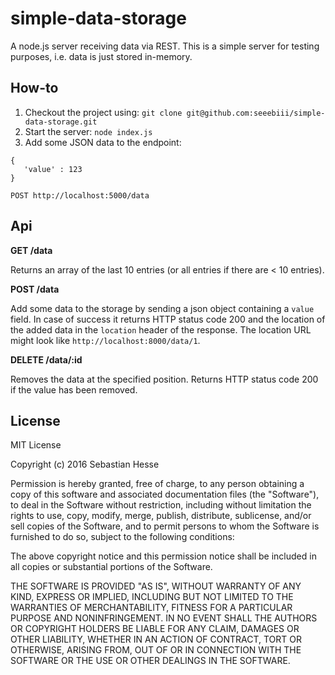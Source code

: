 # simple-data-storage
A node.js server receiving data via REST. This is a simple server for testing purposes, i.e. data is just stored in-memory.

## How-to
1. Checkout the project using: ```git clone git@github.com:seeebiii/simple-data-storage.git```
2. Start the server: ```node index.js```
3. Add some JSON data to the endpoint: 
```
{ 
   'value' : 123 
}
 
POST http://localhost:5000/data
```

## Api
**GET /data**

Returns an array of the last 10 entries (or all entries if there are < 10 entries).

**POST /data**

Add some data to the storage by sending a json object containing a ```value``` field. In case of success it returns HTTP status code 200 and the location of the added data in the ```location``` header of the response. The location URL might look like ```http://localhost:8000/data/1```.

**DELETE /data/:id**

Removes the data at the specified position. Returns HTTP status code 200 if the value has been removed.

## License
MIT License

Copyright (c) 2016 Sebastian Hesse

Permission is hereby granted, free of charge, to any person obtaining a copy
of this software and associated documentation files (the "Software"), to deal
in the Software without restriction, including without limitation the rights
to use, copy, modify, merge, publish, distribute, sublicense, and/or sell
copies of the Software, and to permit persons to whom the Software is
furnished to do so, subject to the following conditions:

The above copyright notice and this permission notice shall be included in all
copies or substantial portions of the Software.

THE SOFTWARE IS PROVIDED "AS IS", WITHOUT WARRANTY OF ANY KIND, EXPRESS OR
IMPLIED, INCLUDING BUT NOT LIMITED TO THE WARRANTIES OF MERCHANTABILITY,
FITNESS FOR A PARTICULAR PURPOSE AND NONINFRINGEMENT. IN NO EVENT SHALL THE
AUTHORS OR COPYRIGHT HOLDERS BE LIABLE FOR ANY CLAIM, DAMAGES OR OTHER
LIABILITY, WHETHER IN AN ACTION OF CONTRACT, TORT OR OTHERWISE, ARISING FROM,
OUT OF OR IN CONNECTION WITH THE SOFTWARE OR THE USE OR OTHER DEALINGS IN THE
SOFTWARE.
